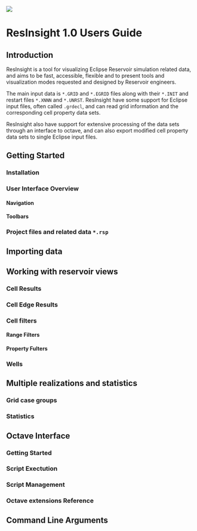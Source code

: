 ![](images/ResInsightLogo.png)
# ResInsight 1.0 Users Guide

## Introduction

ResInsight is a tool for visualizing Eclipse Reservoir simulation related data, and aims to be 
fast, accessible, flexible and to present tools and visualization modes requested and designed by 
Reservoir engineers.

The main input data is
`*.GRID` and `*.EGRID` files along with their `*.INIT` and restart files `*.XNNN` and `*.UNRST`. 
ResInsight have some support for Eclipse input files, often called `.grdecl`, and can read grid 
information and the corresponding cell property data sets.

ResInsight also have support for extensive processing of the data sets through an interface to octave, and 
can also export modified cell property data sets to single Eclipse input files.


## Getting Started

### Installation
### User Interface Overview
#### Navigation
#### Toolbars
### Project files and related data `*.rsp`

## Importing data

## Working with reservoir views
### Cell Results
### Cell Edge Results
### Cell filters
#### Range Filters
#### Property Fulters
### Wells

## Multiple realizations and statistics
### Grid case groups
### Statistics

## Octave Interface
### Getting Started 
### Script Exectution
### Script Management
### Octave extensions Reference

## Command Line Arguments





